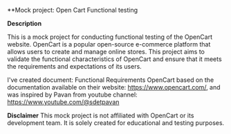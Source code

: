 **Mock project: Open Cart Functional testing

**Description**

This is a mock project for conducting functional testing of the OpenCart website. OpenCart is a popular open-source e-commerce platform that allows users to create and manage online stores. This project aims to validate the functional characteristics of OpenCart and ensure that it meets the requirements and expectations of its users.

I've created document: Functional Requirements OpenCart based on the documentation available on their website: https://www.opencart.com/, and was inspired by Pavan from youtube channel: https://www.youtube.com/@sdetpavan

**Disclaimer**
This mock project is not affiliated with OpenCart or its development team. It is solely created for educational and testing purposes.
